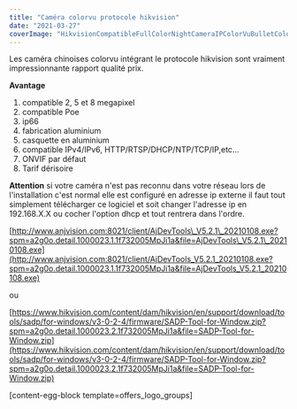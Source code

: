 ```yaml
---
title: "Caméra colorvu protocole hikvision"
date: "2021-03-27"
coverImage: "HikvisionCompatibleFullColorNightCameraIPColorVuBulletColorfulHDCam8MP5MP2MPNetwork.jpg"
---
```


Les caméra chinoises colorvu intégrant le protocole hikvision sont vraiment impressionnante rapport qualité prix.

**Avantage**

1. compatible 2, 5 et 8 megapixel
2. compatible Poe
3. ip66
4. fabrication aluminium
5. casquette en aluminium
6. compatible IPv4/IPv6, HTTP/RTSP/DHCP/NTP/TCP/IP,etc...
7. ONVIF par défaut
8. Tarif dérisoire

**Attention** si votre caméra n'est pas reconnu dans votre réseau lors de l'installation c'est normal elle est configuré en adresse ip externe il faut tout simplement télécharger ce logiciel et soit changer l'adresse ip en 192.168.X.X ou cocher l'option dhcp et tout rentrera dans l'ordre.

[http://www.anjvision.com:8021/client/AjDevTools\_V5.2.1\_20210108.exe?spm=a2g0o.detail.1000023.1.1f732005MpJi1a&file=AjDevTools\_V5.2.1\_20210108.exe](http://www.anjvision.com:8021/client/AjDevTools_V5.2.1_20210108.exe?spm=a2g0o.detail.1000023.1.1f732005MpJi1a&file=AjDevTools_V5.2.1_20210108.exe)

ou

[https://www.hikvision.com/content/dam/hikvision/en/support/download/tools/sadp/for-windows/v3-0-2-4/firmware/SADP-Tool-for-Window.zip?spm=a2g0o.detail.1000023.2.1f732005MpJi1a&file=SADP-Tool-for-Window.zip](https://www.hikvision.com/content/dam/hikvision/en/support/download/tools/sadp/for-windows/v3-0-2-4/firmware/SADP-Tool-for-Window.zip?spm=a2g0o.detail.1000023.2.1f732005MpJi1a&file=SADP-Tool-for-Window.zip)

\[content-egg-block template=offers\_logo\_groups\]
